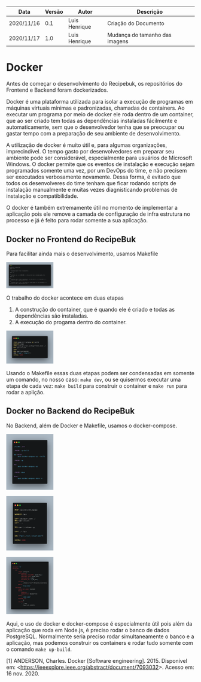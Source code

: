 | Data |Versão| Autor | Descrição |
| ---- | ---- | ----- | --------- |
| 2020/11/16 | 0.1 | Luis Henrique | Criação do Documento |
| 2020/11/17 | 1.0 | Luis Henrique | Mudança do tamanho das imagens |

# Docker

Antes de começar o desenvolvimento do Recipebuk, os repositórios do Frontend e Backend foram dockerizados.

Docker é uma plataforma utilizada para isolar a execução de programas em máquinas virtuais mínimas e padronizadas, chamadas de containers. Ao executar um programa por meio de docker ele roda dentro de um container, que ao ser criado tem todas as dependências instaladas fácilmente e automaticamente, sem que o desenvolvedor tenha que se preocupar ou gastar tempo com a preparação de seu ambiente de desenvolvimento.

A utilização de docker é muito útil e, para algumas organizações, imprecindível. O tempo gasto por desenvolvedores em preparar seu ambiente pode ser considerável, especialmente para usuários de Microsoft Windows. O docker permite que os eventos de instalação e execução sejam programados somente uma vez, por um DevOps do time, e não precisem ser executados verbosamente novamente.
Dessa forma, é evitado que todos os desenvolveres do time tenham que ficar rodando scripts de instalação manualmente e muitas vezes diagnisticando problemas de instalação e compatibilidade.

O docker é também  extremamente útil no momento de implementar a aplicação pois ele remove a camada de configuração de infra estrutura no processo e já é feito para rodar somente a sua aplicação.

## Docker no Frontend do RecipeBuk

Para facilitar ainda mais o desenvolvimento, usamos Makefile

<img width="25%"  src="../assets/06-padroes-de-arquitetura/reutilizacao-de-software/makefile-front.png"></img>

O trabalho do docker acontece em duas etapas
1. A construção do container, que é quando ele é criado e todas as dependências são instaladas.
2. A execução do progama dentro do container.

<img width="25%"  src="../assets/06-padroes-de-arquitetura/reutilizacao-de-software/dockerfile-front.png"></img>

Usando o Makefile essas duas etapas podem ser condensadas em somente um comando, no nosso caso: `make dev`, ou se quisermos executar uma etapa de cada vez: `make build` para construir o container e `make run` para rodar a aplição.

## Docker no Backend do RecipeBuk

No Backend, além de Docker e Makefile, usamos o docker-compose.

<img width="25%"  src="../assets/06-padroes-de-arquitetura/reutilizacao-de-software/makefile-back.png"></img>

<img width="25%"  src="../assets/06-padroes-de-arquitetura/reutilizacao-de-software/dockerfile-back.png"></img>

<img width="25%"  src="../assets/06-padroes-de-arquitetura/reutilizacao-de-software/docker-compose.png"></img>

Aqui, o uso de docker e docker-compose é especialmente útil pois além da aplicação que roda em Node.js, é preciso rodar o banco de dados PostgreSQL. Normalmente seria preciso rodar simultaneamente o banco e a aplicação, mas podemos construir os containers e rodar tudo somente com o comando `make up-build`.

[1]  ANDERSON, Charles. Docker [Software engineering]. 2015. Disponível em: <<https://ieeexplore.ieee.org/abstract/document/7093032>>. Acesso em: 16 nov. 2020.
